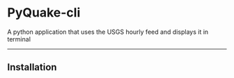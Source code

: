# PyQuake-cli
A python application that uses the USGS hourly feed and displays it in terminal


---
## Installation
